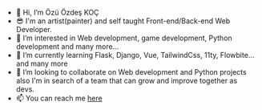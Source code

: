 - 👋 Hi, I’m Özü Özdeş KOÇ
- 😎 I'm an artist(painter) and self taught Front-end/Back-end Web Developer.
- 👀 I’m interested in Web development, game development, Python development and many more...
- 🌱 I’m currently learning Flask, Django, Vue, TailwindCss, 11ty, Flowbite... and many more
- 💞️ I’m looking to collaborate on Web development and Python projects also I'm in search of a team that can grow and improve together as devs.
- 📫 You can reach me [here](mailto:ozdes24@gmail.com)

